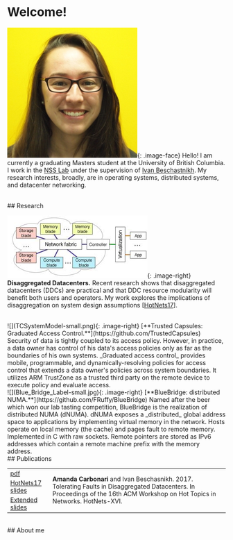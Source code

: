# Welcome! 

![](amanda.jpg){: .image-face}
Hello! I am currently a graduating Masters
student at the University of British Columbia. I work in the [NSS Lab](http://nss.cs.ubc.ca) under the supervision of 
[Ivan Beschastnikh](http://www.cs.ubc.ca/~bestchai/). My research interests, 
broadly, are in operating systems, distributed systems, and datacenter networking.

<br>
## Research

![](ddc-overview-small.jpg){: .image-right} **Disaggregated Datacenters.**
Recent research shows that disaggregated datacenters (DDCs) are practical and
that DDC resource modularity will benefit both users and operators. My work
explores the implications of disaggregation on system design assumptions 
\[[HotNets17](https://doi.org/10.1145/3152434.3152447)]. 

<br>
![](TCSystemModel-small.png){: .image-right} [**Trusted Capsules: Graduated Access Control.**](https://github.com/TrustedCapsules)
Security of data is tightly coupled to its access policy. However, in practice,
a data owner has control of his data's access policies only as far as the
boundaries of his own systems. _Graduated access control_ provides mobile,
programmable, and dynamically-resolving policies for access control that extends
a data owner's policies across system boundaries. It utilizes ARM TrustZone as a
trusted third party on the remote device to execute policy and evaluate access.

<br>
![](Blue_Bridge_Label-small.jpg){: .image-right} [**BlueBridge: distributed
NUMA.**](https://github.com/FRuffy/BlueBridge) Named after the beer which won our lab tasting competition,
BlueBridge is the realization of distributed NUMA (dNUMA). dNUMA exposes a
_distributed_ global address space to applications by implementing virtual
memory in the network. Hosts operate on local memory (the cache) and pages fault
to remote memory. Implemented in C with raw sockets. Remote pointers are stored
as IPv6 addresses which contain a remote machine prefix with the memory address.

<br>
## Publications

<table>
  <tr>
    <td><a href="hotnets17-camera-ready.pdf">pdf</a></td>
    <td rowspan="3"> <strong>Amanda Carbonari</strong> and Ivan Beschasnikh. 2017. Tolerating Faults in Disaggregated Datacenters. In Proceedings of the 16th ACM Workshop on Hot Topics in Networks. HotNets-XVI.</td>
  </tr>
  <tr>
    <td><a href="hotnets17-slides.pdf">HotNets17 slides</a></td>
  </tr>
  <tr>
    <td><a href="extended-slides.pdf">Extended slides</a></td>
  </tr>
</table>

<!-- ## Work Experience

### Masters Intern at the Pacific Northwest National Laboratory (PNNL)
I interned with the National Security Internship Program (NSIP) which involves a technical paper and an oral presentation detailing the work completed over the internship.

During my internship, I worked on two projects:

- _Analysis in Motion_: Researching the implementation of an image inpainting algorithm on a streaming distributed GPU cluster using OpenCL to reduce latency and still maintain accuracy. Mentored by Dimitri Zarzhitsky.
- _Cyber Intelligence Center_: Creating and optimizing Apache Spark scripts to improve data ingest and provide preliminary statistics about the dataset. Mentored by Bryan Gerber.

### Part-Time Software Engineer at LogRhythm, Inc.
Continuing off of the work I started during my Internship, I have mainly been working in Automation. I work with Quality Assurance Engineers refactor the tools I wrote. I utilize Jenkins Continuous Integration to automatically run some of the automation once a build has completed. A majority of the scripts have been in python while future projects will involve other languages such as C++.

### Software Engineering Intern at LogRhythm, Inc.

- Spearheaded automated testing for the Network Monitor Tool.
- Delegated tasks between myself and another engineering intern to achieve efficiency and balance team priorities. Here I gained insight on the Agile programming process by using Rally to create Epics, Features, and User Stories for the tasks we were asked to implement.
- Implemented five separate automation tests utilizing both python and bash scripting. I demoed two of the tests I wrote to the engineering department as a part of biweekly team demos. These tests covered a variety of things from build verification to log monitoring to determine system health.
- Created wiki pages for each tool and general scripts I wrote in order to detail the design process, assumptions made during the implementation, as well as usage and expected output.

### Software Engineering Intern at Intel

- Developed parsing scripts to synthesize and count the number of errors in an error file. The scripts produced a summary for the specific error file and an overall summary file of the entire design.
- Received project team recognition award for merging two tools into one to create efficiency and usability as well as enabling broad adoption of a single tool set for designers.
- Developed an automation script to reduce the number of specific errors in a design.

### Software Engineering Intern at Welch Allyn, Inc.
Through the Apprenticeships in Science and Engineering program sponsored by the Saturday Academy

**Overall Program Goal:** improve the understandability of error and event logs form the Connex Vital Sign Monitor 6000 (CVSM600).

- Context:
    - Inherited code from a project to create a tool to fit their needs.
    - Code was written in C# and was poorly documented.
    - Ultimately a complete overhaul (GUI and backend) was needed to get the code to work.
- Basic Features Needed:
    - A way to display error log, event log, and a merged version.
    - The display should split the logs into "runs" (start-up to shut-down).
    - It should also display if the selected line is a known error.
- Completed Features:
    - Created a single tool to do all requirements.
    - _Multiple Runs and Merged Logs:_ displayed both logs and the merged versions for a single run or multiple runs.
    - _Known Error Description:_ provided capability to display known errors when selected as well as add new errors or modify the error description.
    - _Exclude/Show-only:_ allowed the developer to choose one or many lines to exclude or show-only. Both modifications could be used at the same time. One check box would toggle them on and off for an easy transition between the two views.
    - _Notes:_ the develop had the capability to add a note to any log entry. These notes would carry over into the error/event only view and the merged view. They would still remain even if the log entry was removed using exclude only. It allowed the developer to use the tool as a debugging aid, storing their thoughts about each log line as they made discoveries.
    - _Save Sessions:_
        - Allowed the developer to save their entire tool environment into a zip file that could be sent via email to any other developer.
        - Saved what was excluded/show-only, all notes, any changes or additions to error descriptions, etc.
        - Improved collaboration between developers by allowing them to remotely "share" their debugging environment.
        - Eliminated the need for lenghty emails in order to describe why they thought the error occurred on line xyz.

At the end of my internship I developed a presentation and poster board explaining my project and presented it at the Apprenticeships in Science and Engineering Symposium. -->

<br>
## About me

